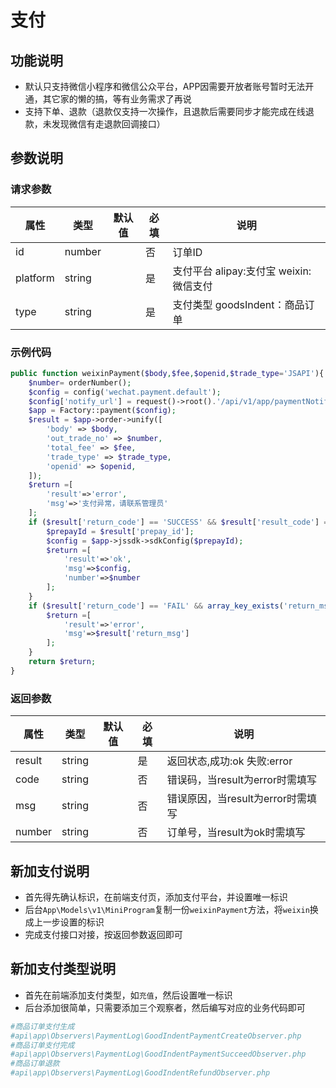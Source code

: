 # 支付
## 功能说明
- 默认只支持微信小程序和微信公众平台，APP因需要开放者账号暂时无法开通，其它家的懒的搞，等有业务需求了再说
- 支持下单、退款（退款仅支持一次操作，且退款后需要同步才能完成在线退款，未发现微信有走退款回调接口）
## 参数说明
### 请求参数
|属性|类型|默认值|必填|说明|
| ------------ | ------------ | ------------ | ------------ | ------------ |
|id|number||否|订单ID|
|platform|string||是|支付平台 alipay:支付宝 weixin:微信支付|
|type|string||是|支付类型 goodsIndent：商品订单|
### 示例代码
``` php
public function weixinPayment($body,$fee,$openid,$trade_type='JSAPI'){
    $number= orderNumber();
    $config = config('wechat.payment.default');
    $config['notify_url'] = request()->root().'/api/v1/app/paymentNotify';
    $app = Factory::payment($config);
    $result = $app->order->unify([
        'body' => $body,
        'out_trade_no' => $number,
        'total_fee' => $fee,
        'trade_type' => $trade_type,
        'openid' => $openid,
    ]);
    $return =[
        'result'=>'error',
        'msg'=>'支付异常，请联系管理员'
    ];
    if ($result['return_code'] == 'SUCCESS' && $result['result_code'] == 'SUCCESS') {
        $prepayId = $result['prepay_id'];
        $config = $app->jssdk->sdkConfig($prepayId);
        $return =[
            'result'=>'ok',
            'msg'=>$config,
            'number'=>$number
        ];
    }
    if ($result['return_code'] == 'FAIL' && array_key_exists('return_msg', $result)) {
        $return =[
            'result'=>'error',
            'msg'=>$result['return_msg']
        ];
    }
    return $return;
}
```
### 返回参数
|属性|类型|默认值|必填|说明|
| ------------ | ------------ | ------------ | ------------ | ------------ |
|result|string||是|返回状态,成功:ok 失败:error|
|code|string||否|错误码，当result为error时需填写|
|msg|string||否|错误原因，当result为error时需填写|
|number|string||否|订单号，当result为ok时需填写|
## 新加支付说明
- 首先得先确认标识，在前端支付页，添加支付平台，并设置唯一标识
- 后台`App\Models\v1\MiniProgram`复制一份`weixinPayment`方法，将`weixin`换成上一步设置的标识
- 完成支付接口对接，按返回参数返回即可
## 新加支付类型说明
- 首先在前端添加支付类型，如`充值`，然后设置唯一标识
- 后台添加很简单，只需要添加三个观察者，然后编写对应的业务代码即可
``` php
#商品订单支付生成
#api\app\Observers\PaymentLog\GoodIndentPaymentCreateObserver.php
#商品订单支付完成
#api\app\Observers\PaymentLog\GoodIndentPaymentSucceedObserver.php
#商品订单退款
#api\app\Observers\PaymentLog\GoodIndentRefundObserver.php
```